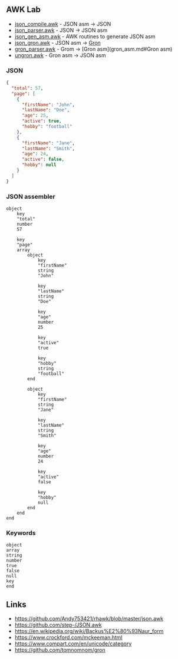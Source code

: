 ## AWK Lab

- [json_compile.awk](json_compile.awk) - JSON asm → JSON
- [json_parser.awk](json_parser.awk) - JSON → JSON asm
- [json_gen_asm.awk](json_gen_asm.awk) - AWK routines to generate JSON asm
- [json_gron.awk](json_gron.awk) - JSON asm → [Gron](gron_asm.md)
- [gron_parser.awk](gron_parser.awk) - Grom → [Gron asm](gron_asm.md#Gron asm)
- [ungron.awk](ungron.awk) - Gron asm → JSON asm 
   
### JSON
```json
{
  "total": 57,
  "page": [
    {
      "firstName": "John",
      "lastName": "Doe",
      "age": 25,
      "active": true,
      "hobby": "football"
    },
    {
      "firstName": "Jane",
      "lastName": "Smith",
      "age": 24,
      "active": false,
      "hobby": null
    }
  ]
}
```
        
### JSON assembler
```
object
    key
    "total"
    number
    57

    key
    "page"
    array
        object
            key
            "firstName"
            string
            "John"

            key
            "lastName"
            string
            "Doe"

            key
            "age"
            number
            25

            key
            "active"
            true

            key
            "hobby"
            string
            "football"
        end

        object
            key
            "firstName"
            string
            "Jane"

            key
            "lastName"
            string
            "Smith"

            key
            "age"
            number
            24

            key
            "active"
            false

            key
            "hobby"
            null
        end
    end
end
```

### Keywords

```
object
array
string
number
true
false
null
key
end
```

## Links

- https://github.com/Andy753421/rhawk/blob/master/json.awk
- https://github.com/step-/JSON.awk
- https://en.wikipedia.org/wiki/Backus%E2%80%93Naur_form
- https://www.crockford.com/mckeeman.html
- https://www.compart.com/en/unicode/category
- https://github.com/tomnomnom/gron